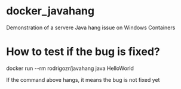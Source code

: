 # docker_javahang
Demonstration of a servere Java hang issue on Windows Containers

# How to test if the bug is fixed?
docker run --rm rodrigozr/javahang java HelloWorld

If the command above hangs, it means the bug is not fixed yet
